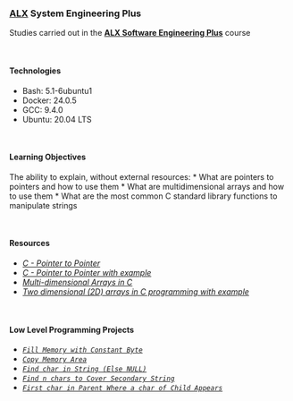 ### [ALX](https://www.alxafrica.com/) System Engineering Plus

Studies carried out in the **[ALX Software Engineering Plus](https://www.alxafrica.com/software-engineering-plus/)** course

<br />

#### Technologies

* Bash:     5.1-6ubuntu1
* Docker:   24.0.5
* GCC:      9.4.0
* Ubuntu:   20.04 LTS

<br />

#### Learning Objectives

The ability to explain, without external resources:
    * What are pointers to pointers and how to use them
    * What are multidimensional arrays and how to use them
    * What are the most common C standard library functions to manipulate strings

<br />

#### Resources

* _[C - Pointer to Pointer](https://www.tutorialspoint.com/cprogramming/c_pointer_to_pointer.htm)_
* _[C - Pointer to Pointer with example](https://beginnersbook.com/2014/01/c-pointer-to-pointer/)_
* _[Multi-dimensional Arrays in C](https://www.tutorialspoint.com/cprogramming/c_multi_dimensional_arrays.htm)_
* _[Two dimensional (2D) arrays in C programming with example](https://beginnersbook.com/2014/01/2d-arrays-in-c-example/)_

<br />

#### Low Level Programming Projects

* _[`Fill Memory with Constant Byte`](0-memset.c)_
* _[`Copy Memory Area`](1-memcpy.c)_
* _[`Find char in String (Else NULL)`](2-strchr.c)_
* _[`Find n chars to Cover Secondary String`](3-strspn.c)_
* _[`First char in Parent Where a char of Child Appears`](4-strpbrk.c)_

<br />
